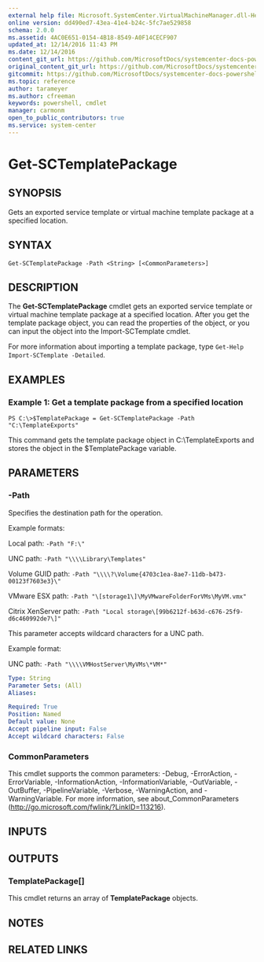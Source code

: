 ```yaml
---
external help file: Microsoft.SystemCenter.VirtualMachineManager.dll-Help.xml
online version: dd490ed7-43ea-41e4-b24c-5fc7ae529858
schema: 2.0.0
ms.assetid: 4AC0E651-0154-4B18-8549-A0F14CECF907
updated_at: 12/14/2016 11:43 PM
ms.date: 12/14/2016
content_git_url: https://github.com/MicrosoftDocs/systemcenter-docs-powershell/blob/master/systemcenter-cmdlets/SystemCenter2016/VirtualMachineManager/v1.0/Get-SCTemplatePackage.md
original_content_git_url: https://github.com/MicrosoftDocs/systemcenter-docs-powershell/blob/master/systemcenter-cmdlets/SystemCenter2016/VirtualMachineManager/v1.0/Get-SCTemplatePackage.md
gitcommit: https://github.com/MicrosoftDocs/systemcenter-docs-powershell/blob/96cd9bd2780eb6b78c540fa00d3b8a4313e3ed40/systemcenter-cmdlets/SystemCenter2016/VirtualMachineManager/v1.0/Get-SCTemplatePackage.md
ms.topic: reference
author: tarameyer
ms.author: cfreeman
keywords: powershell, cmdlet
manager: carmonm
open_to_public_contributors: true
ms.service: system-center
---
```


# Get-SCTemplatePackage

## SYNOPSIS
Gets an exported service template or virtual machine template package at a specified location.

## SYNTAX

```
Get-SCTemplatePackage -Path <String> [<CommonParameters>]
```

## DESCRIPTION
The **Get-SCTemplatePackage** cmdlet gets an exported service template or virtual machine template package at a specified location.
After you get the template package object, you can read the properties of the object, or you can input the object into the Import-SCTemplate cmdlet.

For more information about importing a template package, type `Get-Help Import-SCTemplate -Detailed`.

## EXAMPLES

### Example 1: Get a template package from a specified location
```
PS C:\>$TemplatePackage = Get-SCTemplatePackage -Path "C:\TemplateExports"
```

This command gets the template package object in C:\TemplateExports and stores the object in the $TemplatePackage variable.

## PARAMETERS

### -Path
Specifies the destination path for the operation. 



Example formats: 


Local path:       `-Path "F:\"`

UNC path:         `-Path "\\\\Library\Templates"`

Volume GUID path: `-Path "\\\\?\Volume{4703c1ea-8ae7-11db-b473-00123f7603e3}\"`

VMware ESX path:  `-Path "\[storage1\]\MyVMwareFolderForVMs\MyVM.vmx"`

Citrix XenServer path: `-Path "Local storage\[99b6212f-b63d-c676-25f9-d6c460992de7\]"`



This parameter accepts wildcard characters for a UNC path. 



Example format: 


UNC path:         `-Path "\\\\VMHostServer\MyVMs\*VM*"`

```yaml
Type: String
Parameter Sets: (All)
Aliases: 

Required: True
Position: Named
Default value: None
Accept pipeline input: False
Accept wildcard characters: False
```

### CommonParameters
This cmdlet supports the common parameters: -Debug, -ErrorAction, -ErrorVariable, -InformationAction, -InformationVariable, -OutVariable, -OutBuffer, -PipelineVariable, -Verbose, -WarningAction, and -WarningVariable. For more information, see about_CommonParameters (http://go.microsoft.com/fwlink/?LinkID=113216).

## INPUTS

## OUTPUTS

### TemplatePackage[]
This cmdlet returns an array of **TemplatePackage** objects.

## NOTES

## RELATED LINKS

